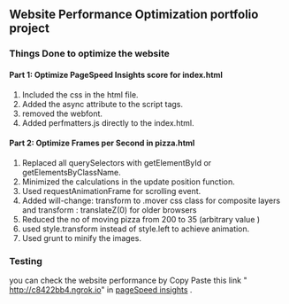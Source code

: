 ## Website Performance Optimization portfolio project

### Things Done to optimize the website

#### Part 1: Optimize PageSpeed Insights score for index.html

1. Included the css in the html file.
2. Added the async attribute to the script tags.
3. removed the webfont.
4. Added perfmatters.js directly to the index.html.

#### Part 2: Optimize Frames per Second in pizza.html

1. Replaced all querySelectors with getElementById or getElementsByClassName.
2. Minimized the calculations in the update position function.
3. Used requestAnimationFrame for scrolling event.
4. Added will-change: transform to .mover css class for composite layers and transform : translateZ(0) for older browsers
5. Reduced the no of moving pizza from 200 to 35 (arbitrary value )
6. used style.transform instead of style.left to achieve animation.
7. Used grunt to minify the images.

### Testing

you can check the website performance by Copy Paste this link " http://c8422bb4.ngrok.io" in [pageSpeed insights](https://developers.google.com/speed/pagespeed/insights/) .
